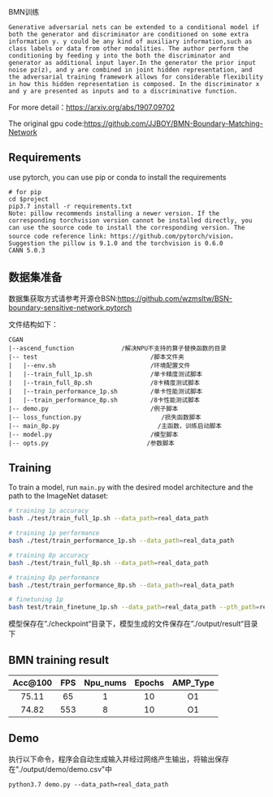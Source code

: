 BMN训练

```
Generative adversarial nets can be extended to a conditional model if both the generator and discriminator are conditioned on some extra information y. y could be any kind of auxiliary information,such as class labels or data from other modalities. The author perform the conditioning by feeding y into the both the discriminator and generator as additional input layer.In the generator the prior input noise pz(z), and y are combined in joint hidden representation, and the adversarial training framework allows for considerable flexibility in how this hidden representation is composed. In the discriminator x and y are presented as inputs and to a discriminative function.
```

For more detail：https://arxiv.org/abs/1907.09702

The original gpu code:https://github.com/JJBOY/BMN-Boundary-Matching-Network

## Requirements

use pytorch, you can use pip or conda to install the requirements

```
# for pip
cd $project
pip3.7 install -r requirements.txt
Note: pillow recommends installing a newer version. If the corresponding torchvision version cannot be installed directly, you can use the source code to install the corresponding version. The source code reference link: https://github.com/pytorch/vision，
Suggestion the pillow is 9.1.0 and the torchvision is 0.6.0
CANN 5.0.3
```



## 数据集准备

数据集获取方式请参考开源仓BSN:https://github.com/wzmsltw/BSN-boundary-sensitive-network.pytorch

文件结构如下：


```
CGAN
|--ascend_function             /解决NPU不支持的算子替换函数的目录
|-- test                               /脚本文件夹
|   |--env.sh                          /环境配置文件
|   |--train_full_1p.sh                /单卡精度测试脚本
|   |--train_full_8p.sh                /8卡精度测试脚本
|   |--train_performance_1p.sh         /单卡性能测试脚本
|   |--train_performance_8p.sh         /8卡性能测试脚本
|-- demo.py                            /例子脚本
|-- loss_function.py                      /损失函数脚本
|-- main_8p.py                           /主函数，训练启动脚本
|-- model.py                           /模型脚本
|-- opts.py                           /参数脚本
```



## Training

To train a model, run `main.py` with the desired model architecture and the path to the ImageNet dataset:

```bash
# training 1p accuracy
bash ./test/train_full_1p.sh --data_path=real_data_path

# training 1p performance
bash ./test/train_performance_1p.sh --data_path=real_data_path

# training 8p accuracy
bash ./test/train_full_8p.sh --data_path=real_data_path

# training 8p performance
bash ./test/train_performance_8p.sh --data_path=real_data_path

# finetuning 1p 
bash test/train_finetune_1p.sh --data_path=real_data_path --pth_path=real_pre_train_model_path
```

模型保存在”./checkpoint“目录下，模型生成的文件保存在”./output/result“目录下

## BMN training result

| Acc@100    | FPS       | Npu_nums | Epochs   | AMP_Type |
| :------: | :------:  | :------: | :------: | :------: |
| 75.11    | 65         | 1        | 10       | O1       |
| 74.82    | 553       | 8        | 10       | O1       |

## Demo

执行以下命令，程序会自动生成输入并经过网络产生输出，将输出保存在"./output/demo/demo.csv"中
```
python3.7 demo.py --data_path=real_data_path
```

